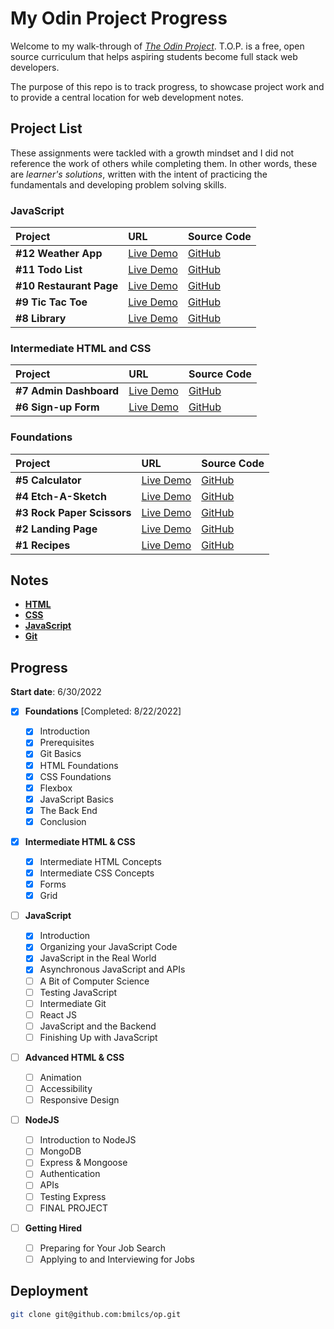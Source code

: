 # My Odin Project Progress

Welcome to my walk-through of [_The Odin Project_](https://www.theodinproject.com). T.O.P. is a free, open source curriculum that helps aspiring students become full stack web developers.

The purpose of this repo is to track progress, to showcase project work and to provide a central location for web development notes.

## Project List

These assignments were tackled with a growth mindset and I did not reference the work of others while completing them. In other words, these are _learner's solutions_, written with the intent of practicing the fundamentals and developing problem solving skills.

### JavaScript

| Project                 | URL                                                         | Source Code                                              |
| :---------------------- | :---------------------------------------------------------- | :------------------------------------------------------- |
| **#12 Weather App**     | [Live Demo](https://bmilcs.github.io/odin-weather-app/)     | [GitHub](https://github.com/bmilcs/odin-weather-app)     |
| **#11 Todo List**       | [Live Demo](https://bmilcs.github.io/odin-todo-list/)       | [GitHub](https://github.com/bmilcs/odin-todo-list)       |
| **#10 Restaurant Page** | [Live Demo](https://bmilcs.github.io/odin-restaurant-page/) | [GitHub](https://github.com/bmilcs/odin-restaurant-page) |
| **#9 Tic Tac Toe**      | [Live Demo](https://bmilcs.github.io/odin-tic-tac-toe/)     | [GitHub](https://github.com/bmilcs/odin-tic-tac-toe)     |
| **#8 Library**          | [Live Demo](https://bmilcs.github.io/odin-library/)         | [GitHub](https://github.com/bmilcs/odin-library)         |

### Intermediate HTML and CSS

| Project                | URL                                                         | Source Code                                              |
| :--------------------- | :---------------------------------------------------------- | :------------------------------------------------------- |
| **#7 Admin Dashboard** | [Live Demo](https://bmilcs.github.io/odin-admin-dashboard/) | [GitHub](https://github.com/bmilcs/odin-admin-dashboard) |
| **#6 Sign-up Form**    | [Live Demo](https://bmilcs.github.io/odin-signup-form/)     | [GitHub](https://github.com/bmilcs/odin-signup-form)     |

### Foundations

| Project                    | URL                                                             | Source Code                                                  |
| :------------------------- | :-------------------------------------------------------------- | :----------------------------------------------------------- |
| **#5 Calculator**          | [Live Demo](https://bmilcs.github.io/odin-calculator/)          | [GitHub](https://github.com/bmilcs/odin-calculator)          |
| **#4 Etch-A-Sketch**       | [Live Demo](https://bmilcs.github.io/odin-etch-a-sketch/)       | [GitHub](https://github.com/bmilcs/odin-etch-a-sketch)       |
| **#3 Rock Paper Scissors** | [Live Demo](https://bmilcs.github.io/odin-rock-paper-scissors/) | [GitHub](https://github.com/bmilcs/odin-rock-paper-scissors) |
| **#2 Landing Page**        | [Live Demo](https://bmilcs.github.io/odin-landing-page/)        | [GitHub](https://github.com/bmilcs/odin-landing-page)        |
| **#1 Recipes**             | [Live Demo](https://bmilcs.github.io/odin-recipes/)             | [GitHub](https://github.com/bmilcs/odin-recipes)             |

## Notes

- [**HTML**](html.md)
- [**CSS**](css.md)
- [**JavaScript**](javascript.md)
- [**Git**](git.md)

## Progress

**Start date**: 6/30/2022

- [x] **Foundations** [Completed: 8/22/2022]

  - [x] Introduction
  - [x] Prerequisites
  - [x] Git Basics
  - [x] HTML Foundations
  - [x] CSS Foundations
  - [x] Flexbox
  - [x] JavaScript Basics
  - [x] The Back End
  - [x] Conclusion

- [x] **Intermediate HTML & CSS**

  - [x] Intermediate HTML Concepts
  - [x] Intermediate CSS Concepts
  - [x] Forms
  - [x] Grid

- [ ] **JavaScript**

  - [x] Introduction
  - [x] Organizing your JavaScript Code
  - [x] JavaScript in the Real World
  - [x] Asynchronous JavaScript and APIs
  - [ ] A Bit of Computer Science
  - [ ] Testing JavaScript
  - [ ] Intermediate Git
  - [ ] React JS
  - [ ] JavaScript and the Backend
  - [ ] Finishing Up with JavaScript

- [ ] **Advanced HTML & CSS**

  - [ ] Animation
  - [ ] Accessibility
  - [ ] Responsive Design

- [ ] **NodeJS**

  - [ ] Introduction to NodeJS
  - [ ] MongoDB
  - [ ] Express & Mongoose
  - [ ] Authentication
  - [ ] APIs
  - [ ] Testing Express
  - [ ] FINAL PROJECT

- [ ] **Getting Hired**
  - [ ] Preparing for Your Job Search
  - [ ] Applying to and Interviewing for Jobs

## Deployment

```sh
git clone git@github.com:bmilcs/op.git
```
